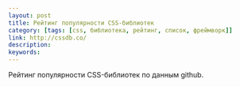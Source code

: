 ```yaml
---
layout: post
title: Рейтинг популярности CSS-библиотек
category: [tags: [css, библиотека, рейтинг, список, фреймворк]]
link: http://cssdb.co/
description:
keywords:
---
```


<p>Рейтинг популярности CSS-библиотек по данным github.</p>
